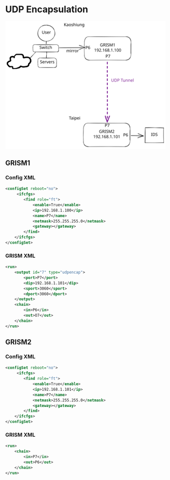 # UDP Encapsulation

<img src="../.gitbook/assets/file.excalidraw (1) (1).svg" alt="UDP Tunnel for Mirror traffic" class="gitbook-drawing">

## GRISM1

### Config XML

```xml
<configSet reboot="no">
     <ifcfgs>
        <find role="ft">
            <enable>True</enable>
            <ip>192.168.1.100</ip>
            <name>P7</name>
            <netmask>255.255.255.0</netmask>
            <gateway></gateway>
        </find>
    </ifcfgs>
</configSet>
```

### GRISM XML

```xml
<run>
    <output id="7" type="udpencap">
        <port>P7</port>
        <dip>192.168.1.101</dip>
        <sport>3060</sport>
        <dport>3060</dport>
    </output>
    <chain>
        <in>P6</in>
        <out>O7</out>
    </chain>
</run>
```

## GRISM2

### Config XML

```xml
<configSet reboot="no">
     <ifcfgs>
        <find role="ft">
            <enable>True</enable>
            <ip>192.168.1.101</ip>
            <name>P7</name>
            <netmask>255.255.255.0</netmask>
            <gateway></gateway>
        </find>
    </ifcfgs>
</configSet>
```

### GRISM XML

```xml
<run>
    <chain>
        <in>P7</in>
        <out>P6</out>
    </chain>
</run>
```
